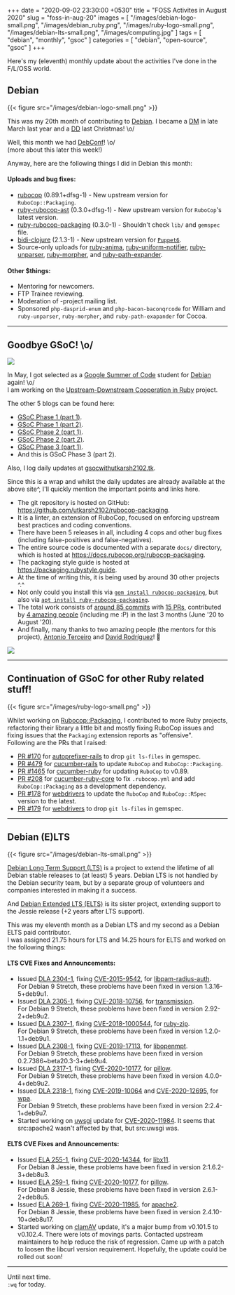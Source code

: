 +++
date = "2020-09-02 23:30:00 +0530"
title = "FOSS Activites in August 2020"
slug = "foss-in-aug-20"
images = [
    "/images/debian-logo-small.png",
    "/images/debian_ruby.png",
    "/images/ruby-logo-small.png",
    "/images/debian-lts-small.png",
    "/images/computing.jpg"
]
tags = [
    "debian",
    "monthly",
    "gsoc"
]
categories = [
    "debian",
    "open-source",
    "gsoc"
]
+++

Here's my (eleventh) monthly update about the activities I've done in the F/L/OSS world.

## Debian
{{< figure src="/images/debian-logo-small.png" >}}

This was my 20th month of contributing to [Debian](https://www.debian.org/).
I became a [DM](https://wiki.debian.org/DebianMaintainer) in late March last year and a [DD](https://wiki.debian.org/DebianDeveloper) last Christmas! \o/

Well, this month we had [DebConf](https://debconf20.debconf.org/)! \o/  
(more about this later this week!)

Anyway, here are the following things I did in Debian this month:

#### Uploads and bug fixes:

- [rubocop](https://tracker.debian.org/pkg/rubocop) (0.89.1+dfsg-1) - New upstream version for `RuboCop::Packaging`.  
- [ruby-rubocop-ast](https://tracker.debian.org/pkg/ruby-rubocop-ast) (0.3.0+dfsg-1) - New upstream version for `RuboCop`'s latest version.  
- [ruby-rubocop-packaging](https://tracker.debian.org/pkg/ruby-rubocop-packaging) (0.3.0-1) - Shouldn't check `lib/` and `gemspec` file.  
- [bidi-clojure](https://tracker.debian.org/pkg/bidi-clojure) (2.1.3-1) - New upstream version for [`Puppet6`](https://wiki.debian.org/Teams/Puppet/Work).
- Source-only uploads for [ruby-anima](https://tracker.debian.org/pkg/ruby-anima), [ruby-uniform-notifier](https://tracker.debian.org/pkg/ruby-uniform-notifier), [ruby-unparser](https://tracker.debian.org/pkg/ruby-unparser), [ruby-morpher](https://tracker.debian.org/pkg/ruby-morpher), and [ruby-path-expander](https://tracker.debian.org/pkg/ruby-path-expander).

#### Other $things:

- Mentoring for newcomers.
- FTP Trainee reviewing.
- Moderation of -project mailing list.
- Sponsored `php-dasprid-enum` and `php-bacon-baconqrcode` for William and `ruby-unparser`, `ruby-morpher`, and `ruby-path-exapander` for Cocoa.

---

## Goodbye GSoC! \o/
![](/images/debian_ruby.png#center)

In May, I got selected as a [Google Summer of Code](https://summerofcode.withgoogle.com/) student for [Debian](https://www.debian.org/) again! \o/  
I am working on the [Upstream-Downstream Cooperation in Ruby](https://wiki.debian.org/SummerOfCode2020/Projects/#SummerOfCode2020.2FApprovedProjects.2FUpstreamDownstreamCooperationInRuby.Upstream.2FDownstream_cooperation_in_Ruby) project.

The other 5 blogs can be found here:
- [GSoC Phase 1 (part 1)](https://utkarsh2102.com/posts/gsoc-phase-1/).
- [GSoC Phase 1 (part 2)](https://utkarsh2102.com/posts/foss-in-june-20/).
- [GSoC Phase 2 (part 1)](https://utkarsh2102.com/posts/gsoc-phase-2/).
- [GSoC Phase 2 (part 2)](https://utkarsh2102.com/posts/foss-in-july-20/).
- [GSoC Phase 3 (part 1)](https://utkarsh2102.com/posts/gsoc-phase-3/).
- And this is GSoC Phase 3 (part 2).

Also, I log daily updates at [gsocwithutkarsh2102.tk](https://gsocwithutkarsh2102.tk/).

Since this is a wrap and whilst the daily updates are already available at the above site^, I'll quickly mention the important points and links here.

- The git repository is hosted on GitHub: https://github.com/utkarsh2102/rubocop-packaging.
- It is a linter, an extension of RuboCop, focused on enforcing upstream best practices and coding conventions.
- There have been 5 releases in all, including 4 cops and other bug fixes (including false-positives and false-negatives).
- The entire source code is documented with a separate `docs/` directory, which is hosted at https://docs.rubocop.org/rubocop-packaging.
- The packaging style guide is hosted at https://packaging.rubystyle.guide.
- At the time of writing this, it is being used by around 30 other projects ^.^
- Not only could you install this via [`gem install rubocop-packaging`](https://rubygems.org/gems/rubocop-packaging), but also via [`apt install ruby-rubocop-packaging`](https://tracker.debian.org/pkg/ruby-rubocop-packaging).
- The total work consists of [around 85 commits](https://github.com/utkarsh2102/rubocop-packaging/commits/master) with [15 PRs](https://github.com/utkarsh2102/rubocop-packaging/pulls?q=is%3Apr+is%3Aclosed), contributed by [4 amazing people](https://github.com/utkarsh2102/rubocop-packaging/graphs/contributors) (including me :P) in the last 3 months (June '20 to August '20).
- And finally, many thanks to two amazing people (the mentors for this project), [Antonio Terceiro](https://github.com/terceiro) and [David Rodríguez](https://github.com/deivid-rodriguez/)! 💖

![](/images/gsoc_meetings.png#center)

---

## Continuation of GSoC for other Ruby related stuff!
{{< figure src="/images/ruby-logo-small.png" >}}

Whilst working on [Rubocop::Packaging](https://github.com/utkarsh2102/rubocop-packaging), I contributed to more Ruby projects, refactoring their library a little bit and mostly fixing RuboCop issues and fixing issues that the `Packaging` extension reports as "offensive".  
Following are the PRs that I raised:

- [PR #170](https://github.com/ai/autoprefixer-rails/pull/170) for [autoprefixer-rails](https://github.com/ai/autoprefixer-rails) to drop `git ls-files` in gemspec.
- [PR #479](https://github.com/cucumber/cucumber-rails/pull/479) for [cucumber-rails](https://github.com/cucumber/cucumber-rails) to update `RuboCop` and `RuboCop::Packaging`.
- [PR #1465](https://github.com/cucumber/cucumber-ruby/pull/1465) for [cucumber-ruby](https://github.com/cucumber/cucumber-ruby) for updating `RuboCop` to v0.89.
- [PR #208](https://github.com/cucumber/cucumber-ruby-core/pull/208) for [cucumber-ruby-core](https://github.com/cucumber/cucumber-ruby-core) to fix `.rubocop.yml` and add `RuboCop::Packaging` as a development dependency.
- [PR #178](https://github.com/titusfortner/webdrivers/pull/178) for [webdrivers](https://github.com/titusfortner/webdrivers) to update the `RuboCop` and `RuboCop::RSpec` version to the latest.
- [PR #179](https://github.com/titusfortner/webdrivers/pull/179) for [webdrivers](https://github.com/titusfortner/webdrivers) to drop `git ls-files` in gemspec.

---

## Debian (E)LTS
{{< figure src="/images/debian-lts-small.png" >}}

[Debian Long Term Support (LTS)](https://www.freexian.com/en/services/debian-lts.html) is a project to extend the lifetime of all Debian stable releases to (at least) 5 years. Debian LTS is not handled by the Debian security team, but by a separate group of volunteers and companies interested in making it a success.  

And [Debian Extended LTS (ELTS)](https://deb.freexian.com/extended-lts) is its sister project, extending support to the Jessie release (+2 years after LTS support).

This was my eleventh month as a Debian LTS and my second as a Debian ELTS paid contributor.  
I was assigned 21.75 hours for LTS and 14.25 hours for ELTS and worked on
the following things:

#### LTS CVE Fixes and Announcements:

- Issued [DLA 2304-1](https://lists.debian.org/debian-lts-announce/2020/08/msg00000.html), fixing [CVE-2015-9542](https://security-tracker.debian.org/tracker/CVE-2015-9542), for [libpam-radius-auth](https://tracker.debian.org/pkg/libpam-radius-auth).  
  For Debian 9 Stretch, these problems have been fixed in version 1.3.16-5+deb9u1.
- Issued [DLA 2305-1](https://lists.debian.org/debian-lts-announce/2020/08/msg00001.html), fixing [CVE-2018-10756](https://security-tracker.debian.org/tracker/CVE-2018-10756), for [transmission](https://tracker.debian.org/pkg/transmission).  
  For Debian 9 Stretch, these problems have been fixed in version 2.92-2+deb9u2.
- Issued [DLA 2307-1](https://lists.debian.org/debian-lts-announce/2020/08/msg00002.html), fixing [CVE-2018-1000544](https://security-tracker.debian.org/tracker/CVE-2018-1000544), for [ruby-zip](https://tracker.debian.org/pkg/ruby-zip).  
  For Debian 9 Stretch, these problems have been fixed in version 1.2.0-1.1+deb9u1.
- Issued [DLA 2308-1](https://lists.debian.org/debian-lts-announce/2020/08/msg00003.html), fixing [CVE-2019-17113](https://security-tracker.debian.org/tracker/CVE-2019-17113), for [libopenmpt](https://tracker.debian.org/pkg/libopenmpt).  
  For Debian 9 Stretch, these problems have been fixed in version 0.2.7386~beta20.3-3+deb9u4.
- Issued [DLA 2317-1](https://lists.debian.org/debian-lts-announce/2020/08/msg00012.html), fixing [CVE-2020-10177](https://security-tracker.debian.org/tracker/CVE-2020-10177), for [pillow](https://tracker.debian.org/pkg/pillow).  
  For Debian 9 Stretch, these problems have been fixed in version 4.0.0-4+deb9u2.
- Issued [DLA 2318-1](https://lists.debian.org/debian-lts-announce/2020/08/msg00013.html), fixing [CVE-2019-10064](https://security-tracker.debian.org/tracker/CVE-2019-10064) and [CVE-2020-12695](https://security-tracker.debian.org/tracker/CVE-2020-12695), for [wpa](https://tracker.debian.org/pkg/wpa).  
  For Debian 9 Stretch, these problems have been fixed in version 2:2.4-1+deb9u7.
- Started working on [uwsgi](https://tracker.debian.org/pkg/uwsgi) update for [CVE-2020-11984](https://security-tracker.debian.org/tracker/CVE-2020-11984). It seems that src:apache2 wasn't affected by that, but src:uwsgi was.

#### ELTS CVE Fixes and Announcements:

- Issued [ELA 255-1](https://deb.freexian.com/extended-lts/updates/ela-255-1-libx11), fixing [CVE-2020-14344](https://security-tracker.debian.org/tracker/CVE-2020-14344), for [libx11](https://tracker.debian.org/pkg/libx11).  
  For Debian 8 Jessie, these problems have been fixed in version 2:1.6.2-3+deb8u3.
- Issued [ELA 259-1](https://deb.freexian.com/extended-lts/updates/ela-259-1-pillow), fixing [CVE-2020-10177](https://security-tracker.debian.org/tracker/CVE-2020-10177), for [pillow](https://tracker.debian.org/pkg/pillow).  
  For Debian 8 Jessie, these problems have been fixed in version 2.6.1-2+deb8u5.
- Issued [ELA 269-1](https://deb.freexian.com/extended-lts/updates/ela-269-1-apache2), fixing [CVE-2020-11985](https://security-tracker.debian.org/tracker/CVE-2020-11985), for [apache2](https://tracker.debian.org/pkg/apache2).  
  For Debian 8 Jessie, these problems have been fixed in version 2.4.10-10+deb8u17.
- Started working on [clamAV](https://tracker.debian.org/pkg/clamav) update, it's a major bump from v0.101.5 to v0.102.4. There were lots of movings parts. Contacted upstream maintainers to help reduce the risk of regression. Came up with a patch to loosen the libcurl version requirement. Hopefully, the update could be rolled out soon!

---

Until next time.  
`:wq` for today.
